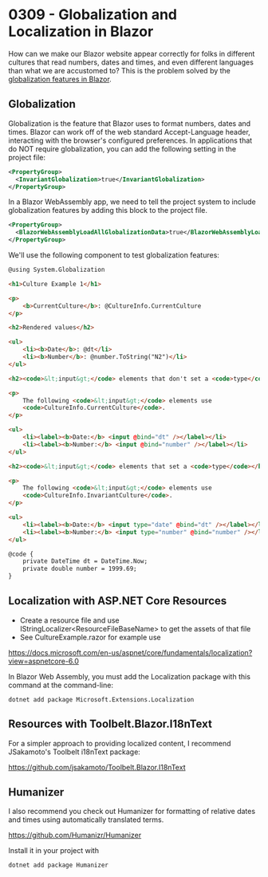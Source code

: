 # 0309 - Globalization and Localization in Blazor

How can we make our Blazor website appear correctly for folks in different cultures that read numbers, dates and times, and even different languages than what we are accustomed to?  This is the problem solved by the [globalization features in Blazor](https://docs.microsoft.com/aspnet/core/blazor/globalization-localization).

## Globalization

Globalization is the feature that Blazor uses to format numbers, dates and times.  Blazor can work off of the web standard Accept-Language header, interacting with the browser's configured preferences.  In applications that do NOT require globalization, you can add the following setting in the project file:

```xml
<PropertyGroup>
  <InvariantGlobalization>true</InvariantGlobalization>
</PropertyGroup>
```

In a Blazor WebAssembly app, we need to tell the project system to include globalization features by adding this block to the project file.

```xml
<PropertyGroup>
  <BlazorWebAssemblyLoadAllGlobalizationData>true</BlazorWebAssemblyLoadAllGlobalizationData>
</PropertyGroup>
```

We'll use the following component to test globalization features:

```html
@using System.Globalization

<h1>Culture Example 1</h1>

<p>
    <b>CurrentCulture</b>: @CultureInfo.CurrentCulture
</p>

<h2>Rendered values</h2>

<ul>
    <li><b>Date</b>: @dt</li>
    <li><b>Number</b>: @number.ToString("N2")</li>
</ul>

<h2><code>&lt;input&gt;</code> elements that don't set a <code>type</code></h2>

<p>
    The following <code>&lt;input&gt;</code> elements use
    <code>CultureInfo.CurrentCulture</code>.
</p>

<ul>
    <li><label><b>Date:</b> <input @bind="dt" /></label></li>
    <li><label><b>Number:</b> <input @bind="number" /></label></li>
</ul>

<h2><code>&lt;input&gt;</code> elements that set a <code>type</code></h2>

<p>
    The following <code>&lt;input&gt;</code> elements use
    <code>CultureInfo.InvariantCulture</code>.
</p>

<ul>
    <li><label><b>Date:</b> <input type="date" @bind="dt" /></label></li>
    <li><label><b>Number:</b> <input type="number" @bind="number" /></label></li>
</ul>

@code {
    private DateTime dt = DateTime.Now;
    private double number = 1999.69;
}
```


## Localization with ASP.NET Core Resources

- Create a resource file and use IStringLocalizer&lt;ResourceFileBaseName&gt; to get the assets of that file
- See CultureExample.razor for example use 

https://docs.microsoft.com/en-us/aspnet/core/fundamentals/localization?view=aspnetcore-6.0

In Blazor Web Assembly, you must add the Localization package with this command at the command-line:

```
dotnet add package Microsoft.Extensions.Localization
```

## Resources with Toolbelt.Blazor.I18nText

For a simpler approach to providing localized content, I recommend JSakamoto's Toolbelt i18nText package:

https://github.com/jsakamoto/Toolbelt.Blazor.I18nText

## Humanizer

I also recommend you check out Humanizer for formatting of relative dates and times using automatically translated terms.

https://github.com/Humanizr/Humanizer

Install it in your project with 

```
dotnet add package Humanizer
```